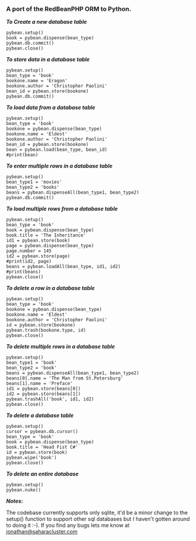 ### A port of the RedBeanPHP ORM to Python.

**_To Create a new database table_**
```
pybean.setup()
book = pybean.dispense(bean_type)
pybean.db.commit()
pybean.close()
```

**_To store data in a database table_**
```
pybean.setup()
bean_type = 'book'
bookone.name = 'Eragon'
bookone.author = 'Christopher Paolini'
bean_id = pybean.store(bookone)
pybean.db.commit()
```

**_To load data from a database table_**
```
pybean.setup()
bean_type = 'book'
bookone = pybean.dispense(bean_type)
bookone.name = 'Eldest'
bookone.author = 'Christopher Paolini'
bean_id = pybean.store(bookone)
bean = pybean.load(bean_type, bean_id)
#print(bean)
```

**_To enter multiple rows in a database table_**
```
pybean.setup()
bean_type1 = 'movies'
bean_type2 = 'books'
beans = pybean.dispenseAll(bean_type1, bean_type2)
pybean.db.commit()
```

**_To load multiple rows from a database table_**
```
pybean.setup()
bean_type = 'book'
book = pybean.dispense(bean_type)
book.title = 'The Inheritance'
id1 = pybean.store(book)
page = pybean.dispense(bean_type)
page.number = 145
id2 = pybean.store(page)
#print(id2, page)
beans = pybean.loadAll(bean_type, id1, id2)
#print(beans)
pybean.close()
```

**_To delete a row in a database table_**
```
pybean.setup()
bean_type = 'book'
bookone = pybean.dispense(bean_type)
bookone.name = 'Eldest'
bookone.author = 'Christopher Paolini'
id = pybean.store(bookone)
pybean.trash(bookone.type, id)
pybean.close()
```

**_To delete multiple rows in a database table_**
```
pybean.setup()
bean_type1 = 'book'
bean_type2 = 'book'
beans = pybean.dispenseAll(bean_type1, bean_type2)
beans[0].name = 'The Man from St.Petersburg'
beans[1].name = 'Preface'
id1 = pybean.store(beans[0])
id2 = pybean.store(beans[1])
pybean.trashAll('book', id1, id2)
pybean.close()
```

**_To delete a database table_**
```
pybean.setup()
cursor = pybean.db.cursor()
bean_type = 'book'
book = pybean.dispense(bean_type)
book.title = 'Head Fist C#'
id = pybean.store(book)
pybean.wipe('book')
pybean.close()
```

**_To delete an entire database_**
```
pybean.setup()
pybean.nuke()
```

**_Notes:_**

The codebase currently supports only sqlite, it'd be a minor change to the setup() function to support other sql databases but I haven't gotten around to doing it :-). If you find any bugs lets me know at jonathan@saharacluster.com